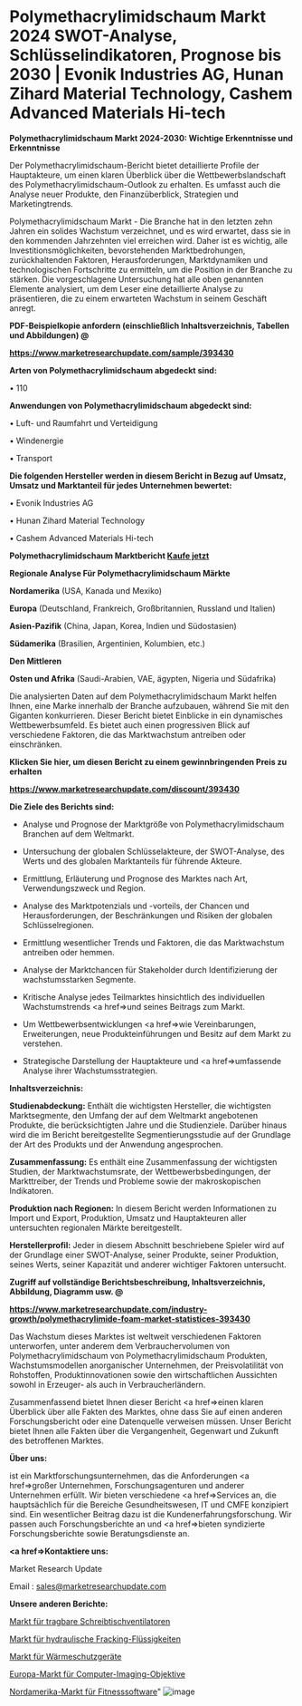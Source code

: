 # Polymethacrylimidschaum Markt 2024 SWOT-Analyse, Schlüsselindikatoren, Prognose bis 2030 | Evonik Industries AG, Hunan Zihard Material Technology, Cashem Advanced Materials Hi-tech

<strong>Polymethacrylimidschaum Markt 2024-2030: Wichtige Erkenntnisse und Erkenntnisse</strong>

Der Polymethacrylimidschaum-Bericht bietet detaillierte Profile der Hauptakteure, um einen klaren Überblick über die Wettbewerbslandschaft des Polymethacrylimidschaum-Outlook zu erhalten. Es umfasst auch die Analyse neuer Produkte, den Finanzüberblick, Strategien und Marketingtrends.

Polymethacrylimidschaum Markt - Die Branche hat in den letzten zehn Jahren ein solides Wachstum verzeichnet, und es wird erwartet, dass sie in den kommenden Jahrzehnten viel erreichen wird. Daher ist es wichtig, alle Investitionsmöglichkeiten, bevorstehenden Marktbedrohungen, zurückhaltenden Faktoren, Herausforderungen, Marktdynamiken und technologischen Fortschritte zu ermitteln, um die Position in der Branche zu stärken. Die vorgeschlagene Untersuchung hat alle oben genannten Elemente analysiert, um dem Leser eine detaillierte Analyse zu präsentieren, die zu einem erwarteten Wachstum in seinem Geschäft anregt.



<strong><b>PDF-Beispielkopie anfordern (einschließlich Inhaltsverzeichnis, Tabellen und Abbildungen) @ </b></strong>

<strong><a href=https://www.marketresearchupdate.com/sample/393430>

<strong>https://www.marketresearchupdate.com/sample/393430</u></a></strong></strong>



<strong>Arten von Polymethacrylimidschaum abgedeckt sind:</strong>

• 110



<strong>Anwendungen von Polymethacrylimidschaum abgedeckt sind:</strong>

• Luft- und Raumfahrt und Verteidigung

• Windenergie

• Transport



<strong>Die folgenden Hersteller werden in diesem Bericht in Bezug auf Umsatz, Umsatz und Marktanteil für jedes Unternehmen bewertet:</strong>

• Evonik Industries AG

• Hunan Zihard Material Technology

• Cashem Advanced Materials Hi-tech



<strong>Polymethacrylimidschaum Marktbericht <a href=https://www.marketresearchupdate.com/buynow/393430>Kaufe jetzt</a></strong>



<strong>Regionale Analyse Für Polymethacrylimidschaum Märkte</strong>



<strong>Nordamerika</strong> (USA, Kanada und Mexiko)



<strong>Europa</strong> (Deutschland, Frankreich, Großbritannien, Russland und Italien)



<strong>Asien-Pazifik</strong> (China, Japan, Korea, Indien und Südostasien)



<strong>Südamerika</strong> (Brasilien, Argentinien, Kolumbien, etc.)



<strong>Den Mittleren</strong> 

<strong>Osten und Afrika</strong> (Saudi-Arabien, VAE, ägypten, Nigeria und Südafrika)

Die analysierten Daten auf dem Polymethacrylimidschaum Markt helfen Ihnen, eine Marke innerhalb der Branche aufzubauen, während Sie mit den Giganten konkurrieren. Dieser Bericht bietet Einblicke in ein dynamisches Wettbewerbsumfeld. Es bietet auch einen progressiven Blick auf verschiedene Faktoren, die das Marktwachstum antreiben oder einschränken.



<strong>Klicken Sie hier, um diesen Bericht zu einem gewinnbringenden Preis zu erhalten
</strong>

<strong><a href=https://www.marketresearchupdate.com/discount/393430>https://www.marketresearchupdate.com/discount/393430</b></u></strong></a>



<strong>Die Ziele des Berichts sind:</strong>

- Analyse und Prognose der Marktgröße von Polymethacrylimidschaum Branchen auf dem Weltmarkt.

- Untersuchung der globalen Schlüsselakteure, der SWOT-Analyse, des Werts und des globalen Marktanteils für führende Akteure.

- Ermittlung, Erläuterung und Prognose des Marktes nach Art, Verwendungszweck und Region.

- Analyse des Marktpotenzials und -vorteils, der Chancen und Herausforderungen, der Beschränkungen und Risiken der globalen Schlüsselregionen.

- Ermittlung wesentlicher Trends und Faktoren, die das Marktwachstum antreiben oder hemmen.

- Analyse der Marktchancen für Stakeholder durch Identifizierung der wachstumsstarken Segmente.

- Kritische Analyse jedes Teilmarktes hinsichtlich des individuellen Wachstumstrends <a href=>und</a> seines Beitrags zum Markt.

- Um Wettbewerbsentwicklungen <a href=>wie</a> Vereinbarungen, Erweiterungen, neue Produkteinführungen und Besitz auf dem Markt zu verstehen.

- Strategische Darstellung der Hauptakteure und <a href=>umfas</a>sende Analyse ihrer Wachstumsstrategien.



<strong>Inhaltsverzeichnis:</strong>



<strong>Studienabdeckung:</strong> Enthält die wichtigsten Hersteller, die wichtigsten Marktsegmente, den Umfang der auf dem Weltmarkt angebotenen Produkte, die berücksichtigten Jahre und die Studienziele. Darüber hinaus wird die im Bericht bereitgestellte Segmentierungsstudie auf der Grundlage der Art des Produkts und der Anwendung angesprochen.



<strong>Zusammenfassung:</strong> Es enthält eine Zusammenfassung der wichtigsten Studien, der Marktwachstumsrate, der Wettbewerbsbedingungen, der Markttreiber, der Trends und Probleme sowie der makroskopischen Indikatoren.



<strong>Produktion nach Regionen:</strong> In diesem Bericht werden Informationen zu Import und Export, Produktion, Umsatz und Hauptakteuren aller untersuchten regionalen Märkte bereitgestellt.



<strong>Herstellerprofil:</strong> Jeder in diesem Abschnitt beschriebene Spieler wird auf der Grundlage einer SWOT-Analyse, seiner Produkte, seiner Produktion, seines Werts, seiner Kapazität und anderer wichtiger Faktoren untersucht.



<strong><b>Zugriff auf vollständige Berichtsbeschreibung, Inhaltsverzeichnis, Abbildung, Diagramm usw. @ </b></strong>

<strong><a href=https://www.marketresearchupdate.com/industry-growth/polymethacrylimide-foam-market-statistices-393430>https://www.marketresearchupdate.com/industry-growth/polymethacrylimide-foam-market-statistices-393430</a></strong>

Das Wachstum dieses Marktes ist weltweit verschiedenen Faktoren unterworfen, unter anderem dem Verbrauchervolumen von Polymethacrylimidschaum von Polymethacrylimidschaum Produkten, Wachstumsmodellen anorganischer Unternehmen, der Preisvolatilität von Rohstoffen, Produktinnovationen sowie den wirtschaftlichen Aussichten sowohl in Erzeuger- als auch in Verbraucherländern.

Zusammenfassend bietet Ihnen dieser Bericht <a href=>einen</a> klaren Überblick über alle Fakten des Marktes, ohne dass Sie auf einen anderen Forschungsbericht oder eine Datenquelle verweisen müssen. Unser Bericht bietet Ihnen alle Fakten über die Vergangenheit, Gegenwart und Zukunft des betroffenen Marktes.



<strong>Über uns:</strong>

 ist ein Marktforschungsunternehmen, das die Anforderungen <a href=>großer</a> Unternehmen, Forschungsagenturen und anderer Unternehmen erfüllt. Wir bieten verschiedene <a href=>Services</a> an, die hauptsächlich für die Bereiche Gesundheitswesen, IT und CMFE konzipiert sind. Ein wesentlicher Beitrag dazu ist die Kundenerfahrungsforschung. Wir passen auch Forschungsberichte an und <a href=>bieten</a> syndizierte Forschungsberichte sowie Beratungsdienste an.



<strong><a href=>Kontaktiere uns:</a></strong>

Market Research Update

Email : sales@marketresearchupdate.com



<strong>Unsere anderen Berichte:</strong>

<a href=https://www.linkedin.com/pulse/portable-desk-fans-market-analysis-understanding-current>Markt für tragbare Schreibtischventilatoren</a>

<a href=https://www.linkedin.com/pulse/hydraulic-fracturing-fluid-market-outlooks>Markt für hydraulische Fracking-Flüssigkeiten</a>

<a href=https://www.linkedin.com/pulse/thermal-protectors-market-outlooks-2023-size>Markt für Wärmeschutzgeräte</a>

<a href=https://www.linkedin.com/pulse/europe-computer-imaging-lenses-market-2030>Europa-Markt für Computer-Imaging-Objektive</a>

<a href=https://www.linkedin.com/pulse/north-america-fitness-software-market-growing>Nordamerika-Markt für Fitnesssoftware</a>"
![image](https://github.com/meghapanth/markettrends/assets/163847665/b593b63a-b661-4a16-a97a-c165346d5a8e)
